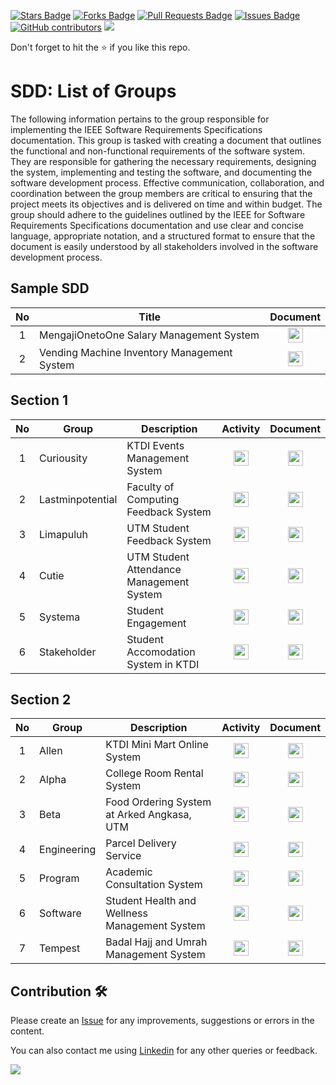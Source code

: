 <a href="https://github.com/drshahizan/software-engineering/stargazers"><img src="https://img.shields.io/github/stars/drshahizan/software-engineering" alt="Stars Badge"/></a>
<a href="https://github.com/drshahizan/software-engineering/network/members"><img src="https://img.shields.io/github/forks/drshahizan/software-engineering" alt="Forks Badge"/></a>
<a href="https://github.com/drshahizan/software-engineering/pulls"><img src="https://img.shields.io/github/issues-pr/drshahizan/software-engineering" alt="Pull Requests Badge"/></a>
<a href="https://github.com/drshahizan/software-engineering/issues"><img src="https://img.shields.io/github/issues/drshahizan/software-engineering" alt="Issues Badge"/></a>
<a href="https://github.com/drshahizan/software-engineering/graphs/contributors"><img alt="GitHub contributors" src="https://img.shields.io/github/contributors/drshahizan/software-engineering?color=2b9348"></a>
![](https://visitor-badge.glitch.me/badge?page_id=drshahizan/software-engineering)

Don't forget to hit the :star: if you like this repo.

# SDD: List of Groups

The following information pertains to the group responsible for implementing the IEEE Software Requirements Specifications documentation. This group is tasked with creating a document that outlines the functional and non-functional requirements of the software system. They are responsible for gathering the necessary requirements, designing the system, implementing and testing the software, and documenting the software development process. Effective communication, collaboration, and coordination between the group members are critical to ensuring that the project meets its objectives and is delivered on time and within budget. The group should adhere to the guidelines outlined by the IEEE for Software Requirements Specifications documentation and use clear and concise language, appropriate notation, and a structured format to ensure that the document is easily understood by all stakeholders involved in the software development process.

## Sample SDD

| No | Title | Document |
| :-----: | ------  | :------: |
| 1 | MengajiOnetoOne Salary Management System | <a href="SDD-Group1.pdf" ><img src="../../../images/pdf64.png" width="24px" height="24px" ></a> |
| 2 | Vending Machine Inventory Management System | <a href="SDD-Group2.pdf" ><img src="../../../images/pdf64.png" width="24px" height="24px" ></a> |

## Section 1

| No | Group | Description | Activity | Document |
| :-----: | ------ | ------ | :------: | :------: |
| 1 | Curiousity | KTDI Events Management System |<a href="sec01/curiousity" ><img src="../../../images/task.png" width="24px" height="24px" ></a> | <a href="https://drive.google.com/drive/folders/1aYNPTLyEzhnXa1N3ZhKtyqyPSq3My5vw?usp=sharing" ><img src="../../../images/drive_google.png" width="24px" height="24px" ></a> |
| 2 | Lastminpotential | Faculty of Computing Feedback System |<a href="sec01/lastminpotential" ><img src="../../../images/task.png" width="24px" height="24px" ></a> |<a href="https://drive.google.com/drive/folders/1Jd9PpRl-T7ZPukk70ngpkfTASOn2Dczd?usp=sharing" ><img src="../../../images/drive_google.png" width="24px" height="24px" ></a>  |
| 3 | Limapuluh | UTM Student Feedback System |<a href="sec01/limapuluh" ><img src="../../../images/task.png" width="24px" height="24px" ></a> |<a href="https://drive.google.com/drive/folders/165mLbTsRNmratunYS83trkycvVrxzZxc?usp=sharing" ><img src="../../../images/drive_google.png" width="24px" height="24px" ></a>  |
| 4 | Cutie | UTM Student Attendance Management System |<a href="sec01/cutie" ><img src="../../../images/task.png" width="24px" height="24px" ></a> | <a href="https://drive.google.com/drive/folders/1Cc6jUmvTntoEq5_M8lMJhg6jELg_-IfI?usp=sharing" ><img src="../../../images/drive_google.png" width="24px" height="24px" ></a> |
| 5 | Systema | Student Engagement | <a href="sec01/systema" ><img src="../../../images/task.png" width="24px" height="24px" ></a> | <a href="https://drive.google.com/drive/folders/1oOTv_M35HU2o4OQtKXo2ISYAOgdxs9-5?usp=sharing" ><img src="../../../images/drive_google.png" width="24px" height="24px" ></a> |
| 6 | Stakeholder | Student Accomodation System in KTDI |<a href="sec01/stakeholder" ><img src="../../../images/task.png" width="24px" height="24px" ></a> | <a href="https://drive.google.com/drive/folders/1xP1JuvAbcXbyt3EyxCFSW0-bMcZxaPd5?usp=sharing" ><img src="../../../images/drive_google.png" width="24px" height="24px" ></a> |

## Section 2

| No | Group | Description | Activity | Document |
| :-----: | ------ | ------ | :------: | :------: |
| 1 | Allen | KTDI Mini Mart Online System |<a href="sec02/allen" ><img src="../../../images/task.png" width="24px" height="24px" ></a> | <a href="https://drive.google.com/drive/folders/1VLxRNwSyDmoDCzRIjD04Sygidz8Imp8A?usp=sharing" ><img src="../../../images/drive_google.png" width="24px" height="24px" ></a> |
| 2 | Alpha | College Room Rental System |<a href="sec02/alpha" ><img src="../../../images/task.png" width="24px" height="24px" ></a> | <a href="https://drive.google.com/drive/folders/13ORkXGqhQvWlCVeE8A95KMH4q6KokaPY?usp=sharing" ><img src="../../../images/drive_google.png" width="24px" height="24px" ></a> |
| 3 | Beta | Food Ordering System at Arked Angkasa, UTM |<a href="sec02/beta" ><img src="../../../images/task.png" width="24px" height="24px" ></a> |<a href="https://drive.google.com/drive/folders/1rMeCcmN_1bdhgX7RLZXZXZDiChRnBuxn?usp=sharing" ><img src="../../../images/drive_google.png" width="24px" height="24px" ></a> |
| 4 | Engineering | Parcel Delivery Service |<a href="sec02/engineering" ><img src="../../../images/task.png" width="24px" height="24px" ></a> | <a href="https://drive.google.com/drive/folders/1IGaLvSRuANvc2j9oh9FFVY87RtCi0OaJ?usp=sharing" ><img src="../../../images/drive_google.png" width="24px" height="24px" ></a> |
| 5 | Program | Academic Consultation System|<a href="sec02/program" ><img src="../../../images/task.png" width="24px" height="24px" ></a> | <a href="https://drive.google.com/drive/folders/1qMErQsLvpeDmBhWP44ltDzrNxc8GQe2s?usp=sharing" ><img src="../../../images/drive_google.png" width="24px" height="24px" ></a> |
| 6 | Software| Student Health and Wellness Management System |<a href="sec02/software" ><img src="../../../images/task.png" width="24px" height="24px" ></a> | <a href="https://drive.google.com/drive/folders/1wirG--meSpZ3Qbykf8V2CYOd2Y3FSdC2?usp=sharing" ><img src="../../../images/drive_google.png" width="24px" height="24px" ></a> |
| 7 | Tempest | Badal Hajj and Umrah Management System|<a href="sec02/tempest" ><img src="../../../images/task.png" width="24px" height="24px" ></a> | <a href="https://drive.google.com/drive/folders/1-zEGx_rXI_ZN3VAy71IBjJdcihMaBt5i?usp=sharing" ><img src="../../../images/drive_google.png" width="24px" height="24px" ></a> |

## Contribution 🛠️
Please create an [Issue](https://github.com/drshahizan/software-engineering/issues) for any improvements, suggestions or errors in the content.

You can also contact me using [Linkedin](https://www.linkedin.com/in/drshahizan/) for any other queries or feedback.

![](https://visitor-badge.glitch.me/badge?page_id=drshahizan)

